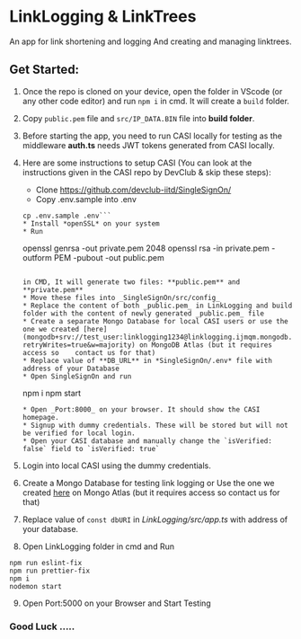 # LinkLogging & LinkTrees
An app for link shortening and logging 
And creating and managing linktrees.

## Get Started: 

1. Once the repo is cloned on your device, open the folder in VScode (or any other code editor) and run `npm i` in cmd. It will create a `build` folder.
2. Copy `public.pem` file and `src/IP_DATA.BIN` file into **build folder**.
3. Before starting the app, you need to run CASI locally for testing as the middleware **auth.ts** needs JWT tokens generated from CASI locally.
4. Here are some instructions to setup CASI  (You can look at the instructions given in the CASI repo by DevClub & skip these steps):
    
    * Clone https://github.com/devclub-iitd/SingleSignOn/
    * Copy .env.sample into .env 
    ```cd SingleSignOn
    cp .env.sample .env```
    * Install *openSSL* on your system
    * Run 
    ```
    openssl genrsa -out private.pem 2048
    openssl rsa -in private.pem -outform PEM -pubout -out public.pem
    ```
    
    in CMD, It will generate two files: **public.pem** and **private.pem**
    * Move these files into _SingleSignOn/src/config_
    * Replace the content of both _public.pem_ in LinkLogging and build folder with the content of newly generated _public.pem_ file 
    * Create a separate Mongo Database for local CASI users or use the one we created [here](mongodb+srv://test_user:linklogging1234@linklogging.ijmqm.mongodb.net/CASI?retryWrites=true&w=majority) on MongoDB Atlas (but it requires access so    contact us for that)
    * Replace value of **DB_URL** in *SingleSignOn/.env* file with address of your Database
    * Open SingleSignOn and run 
    ```
    npm i
    npm start
    ```
    * Open _Port:8000_ on your browser. It should show the CASI homepage.
    * Signup with dummy credentials. These will be stored but will not be verified for local login.
    * Open your CASI database and manually change the `isVerified: false` field to `isVerified: true`

5. Login into local CASI using the dummy credentials.
6. Create a Mongo Database for testing link logging or Use the one we created [here](mongodb+srv://test_user:linklogging1234@linklogging.ijmqm.mongodb.net/link_logging?retryWrites=true&w=majority) on Mongo Atlas (but it requires access so contact us for that)
7. Replace value of `const dbURI` in *LinkLogging/src/app.ts* with address of your database.
8. Open LinkLogging folder in cmd and Run
```
npm run eslint-fix
npm run prettier-fix
npm i
nodemon start
```
9. Open Port:5000 on your Browser and Start Testing

### Good Luck .....
